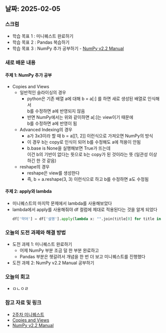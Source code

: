 ## 날짜: 2025-02-05

### 스크럼
- 학습 목표 1 : 미니퀘스트 완료하기
- 학습 목표 2 : Pandas 복습하기
- 학습 목표 3 : NumPy 추가 공부하기 - [NumPy v2.2 Manual](https://numpy.org/doc/stable/user/absolute_beginners.html)

### 새로 배운 내용
#### 주제 1: NumPy 추가 공부
- Copies and Views
  - 일반적인 슬라이싱의 경우
    - python은 기존 배열 a에 대해 b = a[:] 를 하면 새로 생성된 배열로 인식해서<br>
      b를 수정하면 a에 반영되지 않음
    - 반면 NumPy에서는 위와 같이하면 a[:]는 view이기 때문에<br>
      b를 수정하면 a에 반영이 됨
  - Advanced Indexing의 경우
    - a가 3x3이라 할 때 b = a[[1, 2]] 이런식으로 가져오면 NumPy의 방식
    - 이 경우 b는 copy로 인식이 되어 b를 수정해도 a에 적용이 안됨
    - b.base is None을 실행해보면 True가 뜨는데<br>
        이건 b의 기반이 없다는 뜻으로 b는 copy가 된 것이라는 뜻 (일관성 이상하긴 한 것 같음)
  - reshape의 경우
    - reshape은 view를 생성한다
    - 즉, b = a.reshape(3, 3) 이런식으로 하고 b를 수정하면 a도 수정됨

#### 주제 2: apply와 lambda
- 미니퀘스트의 마지막 문제에서 lambda를 사용해보았다
- lambda에서 apply를 사용해줘야 df 컬럼에 제대로 적용된다는 것을 알게 되었다
    ```python
    df['약어'] = df['설명'].apply(lambda x: "".join(title[0] for title in x.split()))
    ```

### 오늘의 도전 과제와 해결 방법
- 도전 과제 1: 미니퀘스트 완료하기
  - 어제 NumPy 부분 조금 덜 한 부분 완료하고
  - Pandas 부분은 헷갈려서 개념을 한 번 더 보고 미니퀘스트를 진행했다
- 도전 과제 2: NumPy v2.2 Manual 공부하기

### 오늘의 회고
- ㅁㄴㅇㄹ

### 참고 자료 및 링크
- [2주차 미니퀘스트](https://colab.research.google.com/drive/1ItqjyAJzZkSbc30kHJKsbjj5pgXDL6Wc?usp=sharing)
- [Copies and Views]([URL](https://numpy.org/doc/stable/user/basics.copies.html))
- [NumPy v2.2 Manual](https://numpy.org/doc/stable/user/absolute_beginners.html)

